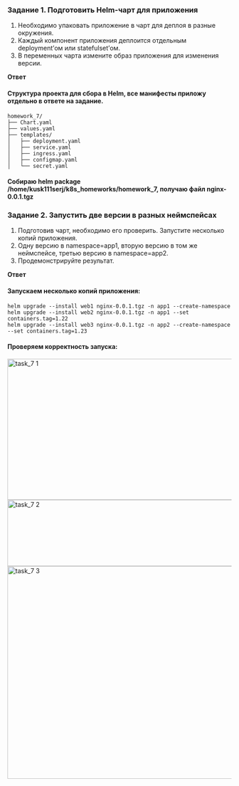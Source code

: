 ### Задание 1. Подготовить Helm-чарт для приложения

1. Необходимо упаковать приложение в чарт для деплоя в разные окружения. 
2. Каждый компонент приложения деплоится отдельным deployment’ом или statefulset’ом.
3. В переменных чарта измените образ приложения для изменения версии.

**Ответ**


#### Структура проекта для сбора в Helm, все манифесты приложу отдельно в ответе на задание. 

```
homework_7/
├── Chart.yaml
├── values.yaml
├── templates/
│   ├── deployment.yaml
│   ├── service.yaml
│   ├── ingress.yaml
│   ├── configmap.yaml
│   └── secret.yaml
```
#### Собираю  helm package /home/kusk111serj/k8s_homeworks/homework_7, получаю файл nginx-0.0.1.tgz

### Задание 2. Запустить две версии в разных неймспейсах

1. Подготовив чарт, необходимо его проверить. Запуститe несколько копий приложения.
2. Одну версию в namespace=app1, вторую версию в том же неймспейсе, третью версию в namespace=app2.
3. Продемонстрируйте результат.

**Ответ**

#### Запускаем несколько копий приложения:

```
helm upgrade --install web1 nginx-0.0.1.tgz -n app1 --create-namespace
helm upgrade --install web2 nginx-0.0.1.tgz -n app1 --set containers.tag=1.22
helm upgrade --install web3 nginx-0.0.1.tgz -n app2 --create-namespace --set containers.tag=1.23
```

#### Проверяем корректность запуска:

<img width="1002" height="317" alt="task_7 1" src="https://github.com/user-attachments/assets/c4e66834-17f4-44f3-aeae-0decbc0a5bc1" />

<img width="719" height="149" alt="task_7 2" src="https://github.com/user-attachments/assets/1a12acd2-b992-412f-8092-6b6f51763ea0" />

<img width="807" height="478" alt="task_7 3" src="https://github.com/user-attachments/assets/fa034930-bcb6-411e-88fe-b16162a5af66" />
